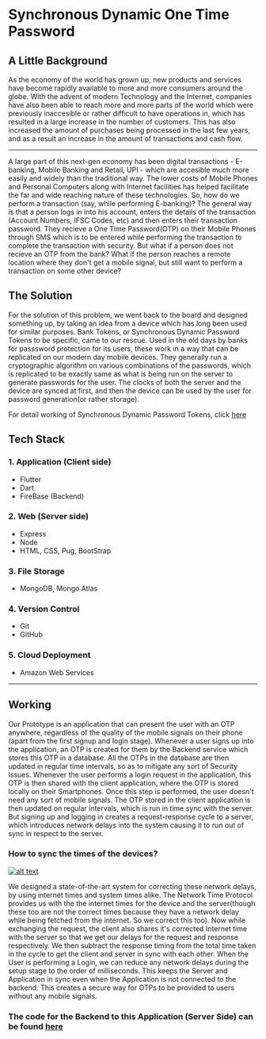 # Synchronous Dynamic One Time Password

## A Little Background
As the economy of the world has grown up, new products and services have become rapidly available to more and more consumers around the globe. With the advent of modern Technology and the Internet, companies have also been able to reach more and more parts of the world which were previously inaccesible or rather difficult to have operations in, which has resulted in a large increase in the number of customers. This has also increased the amount of purchases being processed in the last few years, and as a result an increase in the amount of transactions and cash flow.

--- 
A large part of this next-gen economy has been digital transactions - E-banking, Mobile Banking and Retail, UPI - which are accesible much more easily and widely than the traditional way. The lower costs of Mobile Phones and Personal Computers along with Internet facilities has helped facilitate the far and wide reaching nature of these technologies. So, how do we perform a transaction (say, while performing E-banking)? The general way is that a person logs in into his account, enters the details of the transaction (Account Numbers, IFSC Codes, etc) and then enters their transaction password. They recieve a One Time Password(OTP) on their Mobile Phones through SMS which is to be entered while performing the transaction to complete the transaction with security. But what if a person does not recieve an OTP from the bank? What if the person reaches a remote location where they don't get a mobile signal, but still want to perform a transaction on some other device? 

## The Solution
For the solution of this problem, we went back to the board and designed something up, by taking an idea from a device which has long been used for similar purposes. Bank Tokens, or Synchronous Dynamic Password Tokens to be specific, came to our rescue. Used in the old days by banks for passsword protection for its users, these work in a way that can be replicated on our modern day mobile devices. They generally run a cryptographic algorithm on various combinations of the passwords, which is replicated to be exactly same as what is being run on the server to generate passwords for the user. The clocks of both the server and the device are synced at first, and then the device can be used by the user for password generation(or rather storage). 

For detail working of Synchronous Dynamic Password Tokens, click [here](https://www.techopedia.com/definition/23940/time-synchronous-authentication)

## Tech Stack 
### 1. Application (Client side)
* Flutter
* Dart
* FireBase (Backend)
### 2. Web (Server side) 
* Express
* Node
* HTML, CSS, Pug, BootStrap
### 3. File Storage 
* MongoDB, Mongo Atlas
### 4. Version Control 
* Git
* GitHub
### 5. Cloud Deployment 
* Amazon Web Services
---
## Working
Our Prototype is an application that can present the user with an OTP anywhere, regardless of the quality of the mobile signals on their phone (apart from the first signup and login stage). Whenever a user signs up into the application, an OTP is created for them by the Backend service which stores this OTP in a database. All the OTPs in the database are then updated in regular time intervals, so as to mitigate any sort of Security Issues. Whenever the user performs a login request in the application, this OTP is then shared with the client application, where the OTP is stored locally on their Smartphones. Once this step is performed, the user doesn't need any sort of mobile signals. The OTP stored in the client application is then updated on regular intervals, which is run in time sync with the server. But signing up and logging in creates a request-response cycle to a server, which introduces network delays into the system causing it to run out of sync in respect to the server.

### How to sync the times of the devices?

[![alt text](https://user-images.githubusercontent.com/75308834/160415031-734e75b8-0499-40e9-b0fd-c998fbcb4b86.png "Click to see detailed workflow")](https://whimsical.com/XMPM6Y2JDuEznqcntQ3JrN)

We designed a state-of-the-art system for correcting these network delays, by using internet times and system times alike. The Network Time Protocol provides us with the the internet times for the device and the server(though these too are not the correct times because they have a network delay while being fetched from the internet. So we correct this too). Now while exchanging the request, the client also shares it's corrected Internet time with the server so that we get our delays for the request and response respectively. We then subtract the response timing from the total time taken in the cycle to get the client and server in sync with each other. When the User is performing a Login, we can reduce any network delays during the setup stage to the order of milliseconds. This keeps the Server and Application in sync even when the Application is not connected to the backend. This creates a secure way for OTPs to be provided to users without any mobile signals.

### The code for the Backend to this Application (Server Side) can be found [here](https://github.com/iamkrati22/Payment-Portal)

